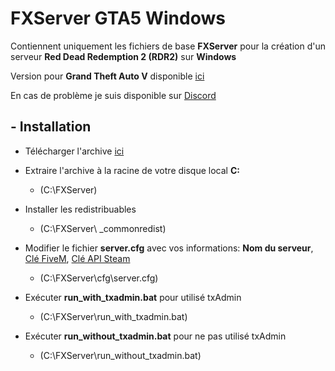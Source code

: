 # FXServer GTA5 Windows

Contiennent uniquement les fichiers de base **FXServer** pour la création d'un serveur **Red Dead Redemption 2 (RDR2)** sur **Windows**

Version pour **Grand Theft Auto V** disponible [ici](https://github.com/IceWeedo/FXServer_GTA5_Windows)

En cas de problème je suis disponible sur [Discord](https://discord.com/invite/xPGrCh5)

## - Installation

  * Télécharger l'archive [ici](https://github.com/IceWeedo/FXServer_RDR2_Windows/archive/refs/heads/main.zip)
  * Extraire l'archive à la racine de votre disque local **C:**
    * (C:\FXServer)

  * Installer les redistribuables
    * (C:\FXServer\ _commonredist)

  * Modifier le fichier **server.cfg** avec vos informations: **Nom du serveur**, [Clé FiveM](https://keymaster.fivem.net), [Clé API Steam](https://steamcommunity.com/dev/apikey)
    * (C:\FXServer\cfg\server.cfg)

  * Exécuter **run_with_txadmin.bat** pour utilisé txAdmin
    * (C:\FXServer\run_with_txadmin.bat)
    
  * Exécuter **run_without_txadmin.bat** pour ne pas utilisé txAdmin
    * (C:\FXServer\run_without_txadmin.bat)
